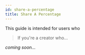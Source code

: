 ```yaml
---
id: share-a-percentage
title: Share A Percentage
---
```


This guide is intended for users who

> If you're a creator who...

*coming soon...*
